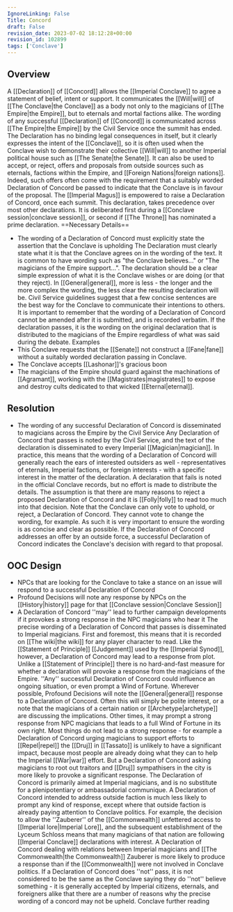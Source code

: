 ```yaml
---
IgnoreLinking: False
Title: Concord
draft: False
revision_date: 2023-07-02 18:12:28+00:00
revision_id: 102899
tags: ['Conclave']
---
```


## Overview
A [[Declaration]] of [[Concord]] allows the [[Imperial Conclave]] to agree a statement of belief, intent or support. It communicates the [[Will|will]] of [[The Conclave|the Conclave]] as a body not only to the magicians of [[The Empire|the Empire]], but to eternals and mortal factions alike. The wording of any successful [[Declaration]] of [[Concord]] is communicated across [[The Empire|the Empire]] by the Civil Service once the summit has ended.
The Declaration has no binding legal consequences in itself, but it clearly expresses the intent of the [[Conclave]], so it is often used when the Conclave wish to demonstrate their collective [[Will|will]] to another Imperial political house such as [[The Senate|the Senate]]. It can also be used to accept, or reject, offers and proposals from outside sources such as eternals, factions within the Empire, and [[Foreign Nations|foreign nations]]. Indeed, such offers often come with the requirement that a suitably worded Declaration of Concord be passed to indicate that the Conclave is in favour of the proposal.
The [[Imperial Magus]] is empowered to raise a Declaration of Concord, once each summit. This declaration, takes precedence over most other declarations. It is deliberated first during a [[Conclave session|conclave session]], or second if [[The Throne]] has nominated a prime declaration.
==Necessary Details== 
* The wording of a Declaration of Concord must explicitly state the assertion that the Conclave is upholding
The Declaration must clearly state what it is that the Conclave agrees on in the wording of the text. It is common to have wording such as "the Conclave believes..." or "The magicians of the Empire support...". The declaration should be a clear simple expression of what it is the Conclave wishes or are doing (or that they reject). In [[General|general]], more is less - the longer and the more complex the wording, the less clear the resulting declaration will be. Civil Service guidelines suggest that a few concise sentences are the best way for the Conclave to communicate their intentions to others.
It is important to remember that the wording of a Declaration of Concord cannot be amended after it is submitted, and is recorded verbatim. If the declaration passes, it is the wording on the original declaration that is distributed to the magicians of the Empire regardless of what was said during the debate.
Examples
* This Conclave requests that the [[Senate]] not construct a [[Fane|fane]] without a suitably worded declaration passing in Conclave.
* The Conclave accepts [[Lashonar]]'s gracious boon
* The magicians of the Empire should guard against the machinations of [[Agramant]], working with the [[Magistrates|magistrates]] to expose and destroy cults dedicated to that wicked [[Eternal|eternal]].
## Resolution
* The wording of any successful Declaration of Concord is disseminated to magicians across the Empire by the Civil Service
Any Declaration of Concord that passes is noted by the Civil Service, and the text of the declaration is disseminated to every Imperial [[Magician|magician]]. In practice, this means that the wording of a Declaration of Concord will generally reach the ears of interested outsiders as well - representatives of eternals, Imperial factions, or foreign interests - with a specific interest in the matter of the declaration.
A declaration that fails is noted in the official Conclave records, but no effort is made to distribute the details. The assumption is that there are many reasons to reject a proposed Declaration of Concord and it is [[Folly|folly]] to read too much into that decision.
Note that the Conclave can only vote to uphold, or reject, a Declaration of Concord. They cannot vote to change the wording, for example. As such it is very important to ensure the wording is as concise and clear as possible.
If the Declaration of Concord addresses an offer by an outside force, a successful Declaration of Concord indicates the Conclave's decision with regard to that proposal.
## OOC Design
* NPCs that are looking for the Conclave to take a stance on an issue will respond to a successful Declaration of Concord
* Profound Decisions will note any response by NPCs on the [[History|history]] page for that [[Conclave session|Conclave Session]]
* A Declaration of Concord ''may'' lead to further campaign developments if it provokes a strong response in the NPC magicians who hear it
The precise wording of a Declaration of Concord that passes is disseminated to Imperial magicians. First and foremost, this means that it is recorded on [[The wiki|the wiki]] for any player character to read. Like the [[Statement of Principle]] [[Judgement]] used by the [[Imperial Synod]], however, a Declaration of Concord may lead to a response from plot. Unlike a [[Statement of Principle]] there is no hard-and-fast measure for whether a declaration will provoke a response from the magicians of the Empire. ''Any'' successful Declaration of Concord could influence an ongoing situation, or even prompt a Wind of Fortune. 
Wherever possible, Profound Decisions will note the [[General|general]] response to a Declaration of Concord. Often this will simply be polite interest, or a note that the magicians of a certain nation or [[Archetype|archetype]] are discussing the implications. Other times, it may prompt a strong response from NPC magicians that leads to a full Wind of Fortune in its own right. Most things do not lead to a strong response - for example a Declaration of Concord urging magicians to support efforts to [[Repel|repel]] the [[Druj]] in [[Tassato]] is unlikely to have a significant impact, because most people are already doing what they can to help the Imperial [[War|war]] effort. But a Declaration of Concord asking magicians to root out traitors and [[Druj]] sympathisers in the city is more likely to provoke a significant response.
The Declaration of Concord is primarily aimed at Imperial magicians, and is no substitute for a plenipotentiary or ambassadorial communique. A Declaration of Concord intended to address outside faction is much less likely to prompt any kind of response, except where that outside faction is already paying attention to Conclave politics. For example, the decision to allow the ''Zauberer'' of the [[Commonwealth]] unfettered access to [[Imperial lore|Imperial Lore]], and the subsequent establishment of the Lyceum Schloss means that many magicians of that nation are following [[Imperial Conclave]] declarations with interest. A Declaration of Concord dealing with relations between Imperial magicians and [[The Commonwealth|the Commonwealth]] Zauberer is more likely to produce a response than if the [[Commonwealth]] were not involved in Conclave politics.
If a Declaration of Concord does ''not'' pass, it is not considered to be the same as the Conclave saying they do ''not'' believe something - it is generally accepted by Imperial citizens, eternals, and foreigners alike that there are a number of reasons why the precise wording of a concord may not be upheld.
Conclave further reading